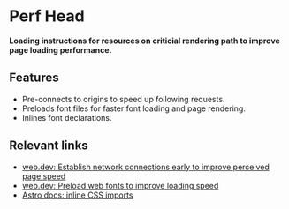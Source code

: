 # Perf Head

**Loading instructions for resources on criticial rendering path to improve page loading performance.**

## Features

- Pre-connects to origins to speed up following requests.
- Preloads font files for faster font loading and page rendering.
- Inlines font declarations.

## Relevant links

- [web.dev: Establish network connections early to improve perceived page speed](https://web.dev/articles/preconnect-and-dns-prefetch)
- [web.dev: Preload web fonts to improve loading speed](https://web.dev/articles/codelab-preload-web-fonts)
- [Astro docs: inline CSS imports](https://docs.astro.build/en/guides/styling/#raw-css-imports)
